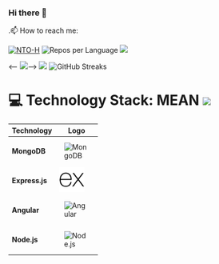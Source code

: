### Hi there 👋
 .📫 How to reach me:
 <a href="https://angular.dev/" target="_blank">




<a href="#-my-github-stats--"><img   width="50%" src="https://gh-readme-profile.vercel.app/api?username=NTO-H&theme=neon-dark&border_width=0&border_radius=15.2&hide_border=true" alt="NTO-H" /></a>
![Repos per Language](https://github-profile-summary-cards.vercel.app/api/cards/repos-per-language?username=NTO-H&theme=blue_green)
![](https://github-profile-summary-cards.vercel.app/api/cards/profile-details?username=NTO-H&theme=midnight_purple)



<-- <img width=800 src="https://github-profile-trophy.vercel.app/?username=NTO-H&column=8&theme=gruvbox&no-frame=true"/>-->
![](https://github-profile-summary-cards.vercel.app/api/cards/productive-time?username=NTO-H&theme=github_dark)
![GitHub Streaks](http://github-readme-streak-stats.herokuapp.com?user=NTO-H&theme=dracula&hide_border=true)


# 💻 Technology Stack: MEAN <a href="#-my-skill-sets--"><img src = "https://raw.githubusercontent.com/HighAmbition211/HighAmbition211/auxiliary/others/skill.gif" width = 32px></a> 

| Technology   | Logo                                                                                                           |
|--------------|---------------------------------------------------------------------------------------------------------------|
| **MongoDB**  | <a href="https://www.mongodb.com/" target="_blank"><img align="left" alt="MongoDB" width="50px" style="padding:10px;" src="https://raw.githubusercontent.com/HighAmbition211/HighAmbition211/auxiliary/databases/mongoDB.gif" /></a>   |
| **Express.js** | <img src="https://raw.githubusercontent.com/devicons/devicon/master/icons/express/express-original.svg" alt="Express.js" width="50" height="50"/> |
| **Angular**  | <a href="https://angular.dev/" target="_blank"><img align="left" alt="Angular" width="50px" style="padding:10px;" src="https://raw.githubusercontent.com/HighAmbition211/HighAmbition211/auxiliary/frameworks/angular.gif" /></a>   |
| **Node.js**  | <a href="https://nodejs.org/en" target="_blank"><img align="left" alt="Node.js" width="50px" style="padding:10px;" src="https://raw.githubusercontent.com/HighAmbition211/HighAmbition211/auxiliary/libraries/node.js.gif" /></a>    |

